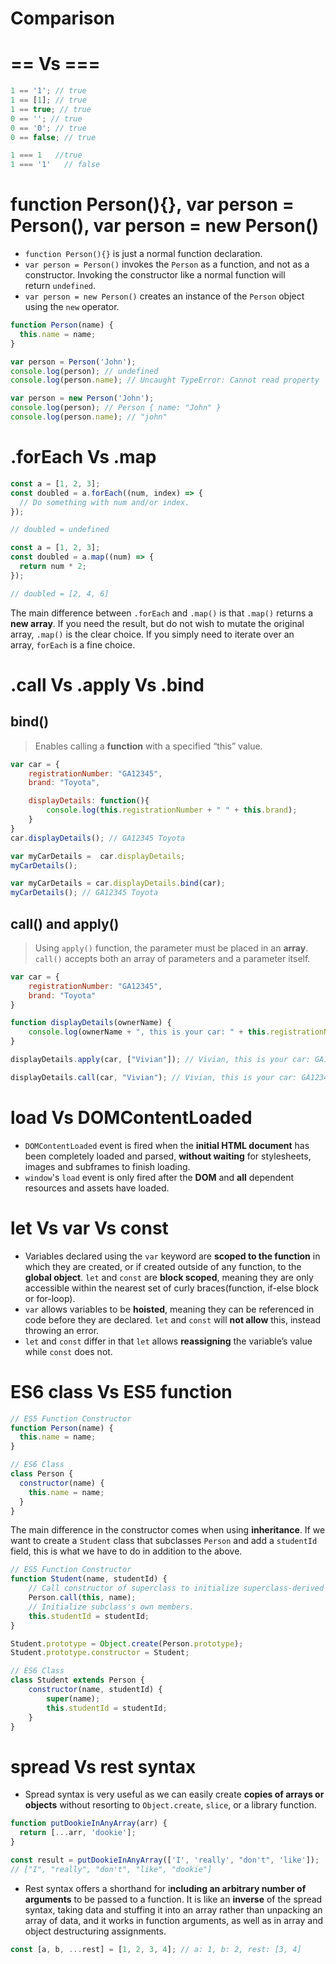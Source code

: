 # Comparison

# == Vs ===

```jsx
1 == '1'; // true
1 == [1]; // true
1 == true; // true
0 == ''; // true
0 == '0'; // true
0 == false; // true

1 === 1   //true
1 === '1'   // false
```

# ****function Person(){}, var person = Person(), var person = new Person()****

- `function Person(){}` is just a normal function declaration.
- `var person = Person()` invokes the `Person` as a function, and not as a constructor. Invoking the constructor like a normal function will return `undefined`.
- `var person = new Person()` creates an instance of the `Person` object using the `new` operator.

```jsx
function Person(name) {
  this.name = name;
}

var person = Person('John');
console.log(person); // undefined
console.log(person.name); // Uncaught TypeError: Cannot read property 'name' of undefined

var person = new Person('John');
console.log(person); // Person { name: "John" }
console.log(person.name); // "john"
```

# .forEach Vs .map

```jsx
const a = [1, 2, 3];
const doubled = a.forEach((num, index) => {
  // Do something with num and/or index.
});

// doubled = undefined
```

```jsx
const a = [1, 2, 3];
const doubled = a.map((num) => {
  return num * 2;
});

// doubled = [2, 4, 6]
```

The main difference between `.forEach` and `.map()` is that `.map()` returns a **new array**. If you need the result, but do not wish to mutate the original array, `.map()` is the clear choice. If you simply need to iterate over an array, `forEach` is a fine choice.

# ****.call Vs .apply Vs .bind****

## bind()

> Enables calling a **function** with a specified “this” value.
> 

```jsx
var car = { 
    registrationNumber: "GA12345",
    brand: "Toyota",

    displayDetails: function(){
        console.log(this.registrationNumber + " " + this.brand);
    }
}
car.displayDetails(); // GA12345 Toyota

var myCarDetails =  car.displayDetails;
myCarDetails();

var myCarDetails = car.displayDetails.bind(car); 
myCarDetails(); // GA12345 Toyota
```

## call() and apply()

> Using `apply()` function, the parameter must be placed in an **array**. `call()` accepts both an array of parameters and a parameter itself.
> 

```jsx
var car = { 
    registrationNumber: "GA12345",
    brand: "Toyota"
}

function displayDetails(ownerName) {
    console.log(ownerName + ", this is your car: " + this.registrationNumber + " " + this.brand);
}

displayDetails.apply(car, ["Vivian"]); // Vivian, this is your car: GA12345 Toyota

displayDetails.call(car, "Vivian"); // Vivian, this is your car: GA12345 Toyota
```

# ****load Vs DOMContentLoaded****

- `DOMContentLoaded` event is fired when the **initial HTML document** has been completely loaded and parsed, **without waiting** for stylesheets, images and subframes to finish loading.
- `window`'s `load` event is only fired after the **DOM** and **all** dependent resources and assets have loaded.

# let Vs var Vs const

- Variables declared using the `var` keyword are **scoped to the function** in which they are created, or if created outside of any function, to the **global object**. `let` and `const` are **block scoped**, meaning they are only accessible within the nearest set of curly braces(function, if-else block or for-loop).
- `var` allows variables to be **hoisted**, meaning they can be referenced in code before they are declared. `let` and `const` will **not allow** this, instead throwing an error.
- `let` and `const` differ in that `let` allows **reassigning** the variable’s value while `const` does not.

# ES6 class Vs ES5 function

```jsx
// ES5 Function Constructor
function Person(name) {
  this.name = name;
}

// ES6 Class
class Person {
  constructor(name) {
    this.name = name;
  }
}
```

The main difference in the constructor comes when using **********************inheritance**********************. If we want to create a `Student` class that subclasses `Person` and add a `studentId` field, this is what we have to do in addition to the above.

```jsx
// ES5 Function Constructor
function Student(name, studentId) {
	// Call constructor of superclass to initialize superclass-derived members.
	Person.call(this, name);
	// Initialize subclass's own members.
	this.studentId = studentId;
}

Student.prototype = Object.create(Person.prototype);
Student.prototype.constructor = Student;

// ES6 Class
class Student extends Person {
	constructor(name, studentId) {
		super(name);
		this.studentId = studentId;
	}
}
```

# spread Vs rest syntax

- Spread syntax is very useful as we can easily create **copies of arrays or objects** without resorting to `Object.create`, `slice`, or a library function.

```jsx
function putDookieInAnyArray(arr) {
  return [...arr, 'dookie'];
}

const result = putDookieInAnyArray(['I', 'really', "don't", 'like']); 
// ["I", "really", "don't", "like", "dookie"]
```

- Rest syntax offers a shorthand for i**ncluding an arbitrary number of arguments** to be passed to a function. It is like an **inverse** of the spread syntax, taking data and stuffing it into an array rather than unpacking an array of data, and it works in function arguments, as well as in array and object destructuring assignments.

```jsx
const [a, b, ...rest] = [1, 2, 3, 4]; // a: 1, b: 2, rest: [3, 4]
```